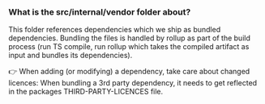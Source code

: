 ### What is the src/internal/vendor folder about?

This folder references dependencies which we ship as bundled dependencies.
Bundling the files is handled by rollup as part of the build process (run TS compile, run rollup which takes the compiled
artifact as input and bundles its dependencies).

👉 When adding (or modifying) a dependency, take care about changed licences: When bundling a 3rd party
dependency, it needs to get reflected in the packages THIRD-PARTY-LICENCES file.
